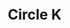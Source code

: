 ---
title: "Circle K"
url: /san-luis-potosi/circle-k-nereo-rodriguez-barragan/
shop: Lebensmittel
---